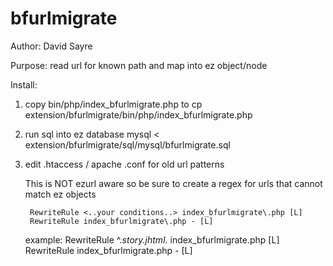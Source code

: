 bfurlmigrate
============

Author: David Sayre

Purpose: read url for known path and map into ez object/node

Install: 

1) copy bin/php/index_bfurlmigrate.php to <ez root>
	cp extension/bfurlmigrate/bin/php/index_bfurlmigrate.php <ez root>

2) run sql into ez database
	mysql <ez db> < extension/bfurlmigrate/sql/mysql/bfurlmigrate.sql

3) edit .htaccess / apache .conf for old url patterns

	This is NOT ezurl aware so be sure to create a regex for urls that cannot match ez objects

		RewriteRule <..your conditions..> index_bfurlmigrate\.php [L]
		RewriteRule index_bfurlmigrate\.php - [L]

	example: 
		RewriteRule ^.*story.jhtml.* index_bfurlmigrate\.php [L]
		RewriteRule index_bfurlmigrate\.php - [L]
